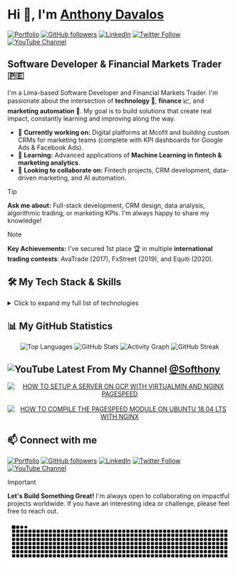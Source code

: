# Hi 👋, I'm [Anthony Davalos](https://anthonydavalos.github.io/)

[![Portfolio](https://img.shields.io/badge/Portfolio-333333?style=flat&logo=briefcase&logoColor=white)](https://anthonydavalos.github.io/)
[![GitHub followers](https://img.shields.io/github/followers/anthonydavalos)](https://github.com/anthonydavalos?tab=repositories&sort=stargazers)
[![LinkedIn](https://img.shields.io/badge/LinkedIn-0077B5?style=flat&logo=linkedin&logoColor=white)](https://www.linkedin.com/in/anthonydavalos)
[![Twitter Follow](https://img.shields.io/twitter/follow/Softhony)](https://x.com/Softhony)
[![YouTube Channel](https://img.shields.io/youtube/channel/subscribers/UCbGwEUjdhRG7aHbsh1uEOqA)](https://www.youtube.com/channel/UCbGwEUjdhRG7aHbsh1uEOqA?sub_confirmation=1)

## Software Developer & Financial Markets Trader 🇵🇪

I'm a Lima-based Software Developer and Financial Markets Trader. I'm passionate about the intersection of **technology 🤖**, **finance 📈**, and **marketing automation 🎯**. My goal is to build solutions that create real impact, constantly learning and improving along the way.

- 🔭 **Currently working on:** Digital platforms at Mcofit and building custom CRMs for marketing teams (complete with KPI dashboards for Google Ads & Facebook Ads).
- 🌱 **Learning:** Advanced applications of **Machine Learning in fintech & marketing analytics**.
- 👯 **Looking to collaborate on:** Fintech projects, CRM development, data-driven marketing, and AI automation.

> [!TIP]
> **Ask me about:** Full-stack development, CRM design, data analysis, algorithmic trading, or marketing KPIs. I'm always happy to share my knowledge!

> [!NOTE]
> **Key Achievements:** I've secured 1st place 🏆 in multiple **international trading contests**: AvaTrade (2017), FxStreet (2019), and Equiti (2020).

## 🛠️ My Tech Stack & Skills

<details>
  <summary>Click to expand my full list of technologies</summary>
  <br>
  
  <table width="100%">
    <tr>
      <td align="center" width="20%">
        <strong>Cloud Platforms</strong><br><br>
        <img src="https://img.shields.io/badge/AWS-232F3E?style=flat&logo=amazonaws&logoColor=white" alt="AWS">
        <img src="https://img.shields.io/badge/Azure-0078D4?style=flat&logo=microsoft-azure&logoColor=white" alt="Azure">
        <img src="https://img.shields.io/badge/Google_Cloud-4285F4?style=flat&logo=googlecloud&logoColor=white" alt="Google Cloud">
        <img src="https://img.shields.io/badge/Firebase-FFCA28?style=flat&logo=firebase&logoColor=black" alt="Firebase">
      </td>
      <td align="center" width="20%">
        <strong>Programming</strong><br><br>
        <img src="https://img.shields.io/badge/Python-3776AB?style=flat&logo=python&logoColor=white" alt="Python">
        <img src="https://img.shields.io/badge/JavaScript-F7DF1E?style=flat&logo=javascript&logoColor=black" alt="JavaScript">
      </td>
      <td align="center" width="20%">
        <strong>Web & Frontend</strong><br><br>
        <img src="https://img.shields.io/badge/HTML5-E34F26?style=flat&logo=html5&logoColor=white" alt="HTML5">
        <img src="https://img.shields.io/badge/CSS3-1572B6?style=flat&logo=css3&logoColor=white" alt="CSS3">
        <img src="https://img.shields.io/badge/React-20232A?style=flat&logo=react&logoColor=61DAFB" alt="React">
        <img src="https://img.shields.io/badge/Flutter-02569B?style=flat&logo=flutter&logoColor=white" alt="Flutter">
      </td>
      <td align="center" width="20%">
        <strong>Backend & Databases</strong><br><br>
        <img src="https://img.shields.io/badge/MySQL-4479A1?style=flat&logo=mysql&logoColor=white" alt="MySQL">
        <img src="https://img.shields.io/badge/Nginx-009639?style=flat&logo=nginx&logoColor=white" alt="Nginx">
      </td>
      <td align="center" width="20%">
        <strong>Tools & Automation</strong><br><br>
        <img src="https://img.shields.io/badge/Git-F05032?style=flat&logo=git&logoColor=white" alt="Git">
        <img src="https://img.shields.io/badge/Zapier-FF4A00?style=flat&logo=zapier&logoColor=white" alt="Zapier">
      </td>
    </tr>
  </table>
</details>

## 📊 My GitHub Statistics

<div align="center">
  <picture>
    <source media="(prefers-color-scheme: dark)" srcset="https://github-readme-stats.vercel.app/api/top-langs?username=anthonydavalos&show_icons=true&layout=compact&theme=dracula" />
    <img src="https://github-readme-stats.vercel.app/api/top-langs?username=anthonydavalos&show_icons=true&layout=compact&theme=github-light" alt="Top Languages" />
  </picture>
  <picture>
    <source media="(prefers-color-scheme: dark)" srcset="https://github-readme-stats.vercel.app/api?username=anthonydavalos&show_icons=true&theme=dracula" />
    <img src="https://github-readme-stats.vercel.app/api?username=anthonydavalos&show_icons=true&theme=github-light" alt="GitHub Stats" />
  </picture>
  <picture>
    <source media="(prefers-color-scheme: dark)" srcset="https://github-readme-activity-graph.vercel.app/graph?username=anthonydavalos&theme=react-dark" />
    <img src="https://github-readme-activity-graph.vercel.app/graph?username=anthonydavalos&theme=github-light" alt="Activity Graph" />
  </picture>
  <picture>
    <source media="(prefers-color-scheme: dark)" srcset="https://streak-stats.demolab.com?user=anthonydavalos&theme=tokyonight" />
    <img src="https://streak-stats.demolab.com/?user=anthonydavalos&theme=github-light" alt="GitHub Streak" />
  </picture>
</div>

## <img src="https://www.vectorlogo.zone/logos/youtube/youtube-icon.svg" alt="YouTube" width="32"/> Latest From My Channel [@Softhony](https://www.youtube.com/channel/UCbGwEUjdhRG7aHbsh1uEOqA?sub_confirmation=1)

<div align="center">
  <a href="https://www.youtube.com/watch?v=6k27RMwycIc"><picture>
  <source media="(prefers-color-scheme: dark)" srcset="https://ytcards.demolab.com/?id=6k27RMwycIc&title=HOW+TO+SETUP+A+SERVER+ON+GCP+WITH+VIRTUALMIN+AND+NGINX+PAGESPEED&lang=en&timestamp=1526615640&background_color=%230d1117&title_color=%23ffffff&stats_color=%23dedede&max_title_lines=2&width=250&border_radius=5&duration=4676">
  <img src="https://ytcards.demolab.com/?id=6k27RMwycIc&title=HOW+TO+SETUP+A+SERVER+ON+GCP+WITH+VIRTUALMIN+AND+NGINX+PAGESPEED&lang=en&timestamp=1526615640&background_color=%23ffffff&title_color=%2324292f&stats_color=%2357606a&max_title_lines=2&width=250&border_radius=5&duration=4676" alt="HOW TO SETUP A SERVER ON GCP WITH VIRTUALMIN AND NGINX PAGESPEED"></picture></a>
  &nbsp;
  <a href="https://www.youtube.com/watch?v=Tj61S_H3y4E"><picture>
  <source media="(prefers-color-scheme: dark)" srcset="https://ytcards.demolab.com/?id=Tj61S_H3y4E&title=HOW+TO+COMPILE+THE+PAGESPEED+MODULE+ON+UBUNTU+18.04+LTS+WITH+NGINX&lang=en&timestamp=1550721360&background_color=%230d1117&title_color=%23ffffff&stats_color=%23dedede&max_title_lines=2&width=250&border_radius=5&duration=5778">
  <img src="https://ytcards.demolab.com/?id=Tj61S_H3y4E&title=HOW+TO+COMPILE+THE+PAGESPEED+MODULE+ON+UBUNTU+18.04+LTS+WITH+NGINX&lang=en&timestamp=1550721360&background_color=%23ffffff&title_color=%2324292f&stats_color=%2357606a&max_title_lines=2&width=250&border_radius=5&duration=5778" alt="HOW TO COMPILE THE PAGESPEED MODULE ON UBUNTU 18.04 LTS WITH NGINX"></picture></a>
</div>

## 📫 Connect with me

[![Portfolio](https://img.shields.io/badge/Portfolio-333333?style=flat&logo=briefcase&logoColor=white)](https://anthonydavalos.github.io/)
[![GitHub followers](https://img.shields.io/github/followers/anthonydavalos)](https://github.com/anthonydavalos?tab=repositories&sort=stargazers)
[![LinkedIn](https://img.shields.io/badge/LinkedIn-0077B5?style=flat&logo=linkedin&logoColor=white)](https://www.linkedin.com/in/anthonydavalos)
[![Twitter Follow](https://img.shields.io/twitter/follow/Softhony)](https://x.com/Softhony)
[![YouTube Channel](https://img.shields.io/youtube/channel/subscribers/UCbGwEUjdhRG7aHbsh1uEOqA)](https://www.youtube.com/channel/UCbGwEUjdhRG7aHbsh1uEOqA?sub_confirmation=1)

> [!IMPORTANT]
> **Let's Build Something Great!**
> I'm always open to collaborating on impactful projects worldwide. If you have an interesting idea or challenge, please feel free to reach out.

<p align="center">
  <img src="https://raw.githubusercontent.com/anthonydavalos/anthonydavalos/output/github-contribution-grid-snake.svg" alt="Snake animation"/>
</p>

